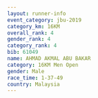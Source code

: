 ```yaml
---
layout: runner-info 
event_category: jbu-2019 
category_km: 16KM  
overall_rank: 4
gender_rank: 4
category_rank: 4
bib: 61049
name: AHMAD AKMAL ABU BAKAR
category: 16KM Men Open
gender: Male
race_time: 1-37-49
country: Malaysia
---
```

